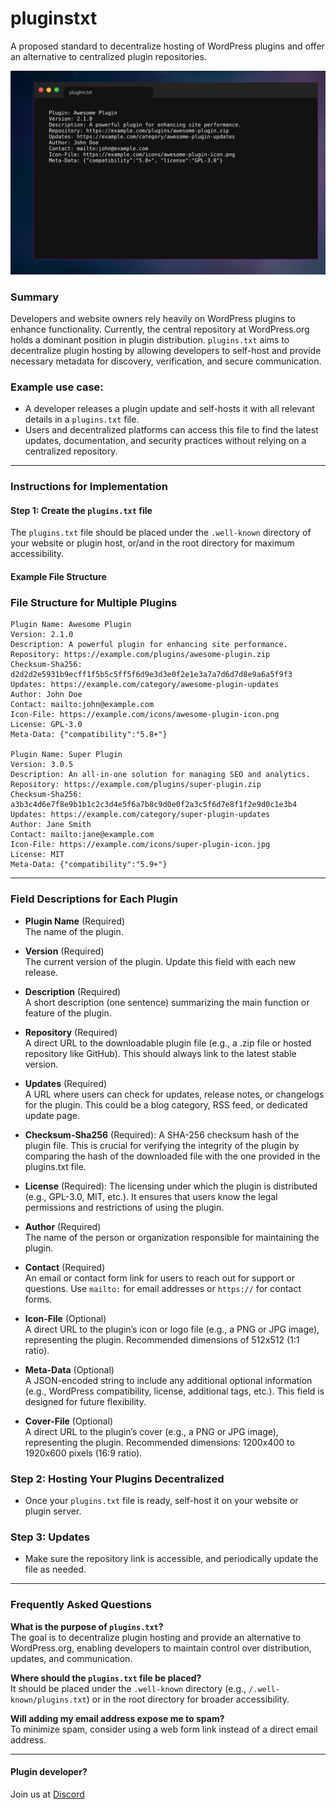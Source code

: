 # pluginstxt
A proposed standard to decentralize hosting of WordPress plugins and offer an alternative to centralized plugin repositories.


<a href="#"><img src="./pluginstxt.png"></a>

### Summary
Developers and website owners rely heavily on WordPress plugins to enhance functionality. Currently, the central repository at WordPress.org holds a dominant position in plugin distribution. `plugins.txt` aims to decentralize plugin hosting by allowing developers to self-host and provide necessary metadata for discovery, verification, and secure communication.

### Example use case:
- A developer releases a plugin update and self-hosts it with all relevant details in a `plugins.txt` file.
- Users and decentralized platforms can access this file to find the latest updates, documentation, and security practices without relying on a centralized repository.

---

### Instructions for Implementation

#### Step 1: Create the `plugins.txt` file
The `plugins.txt` file should be placed under the `.well-known` directory of your website or plugin host, or/and in the root directory for maximum accessibility.

#### Example File Structure

### File Structure for Multiple Plugins


```
Plugin Name: Awesome Plugin
Version: 2.1.0
Description: A powerful plugin for enhancing site performance.
Repository: https://example.com/plugins/awesome-plugin.zip
Checksum-Sha256: d2d2d2e5931b9ecff1f5b5c5ff5f6d9e3d3e0f2e1e3a7a7d6d7d8e9a6a5f9f3
Updates: https://example.com/category/awesome-plugin-updates
Author: John Doe
Contact: mailto:john@example.com
Icon-File: https://example.com/icons/awesome-plugin-icon.png
License: GPL-3.0
Meta-Data: {"compatibility":"5.8+"}

Plugin Name: Super Plugin
Version: 3.0.5
Description: An all-in-one solution for managing SEO and analytics.
Repository: https://example.com/plugins/super-plugin.zip
Checksum-Sha256: a3b3c4d6e7f8e9b1b1c2c3d4e5f6a7b8c9d0e0f2a3c5f6d7e8f1f2e9d0c1e3b4
Updates: https://example.com/category/super-plugin-updates
Author: Jane Smith
Contact: mailto:jane@example.com
Icon-File: https://example.com/icons/super-plugin-icon.jpg
License: MIT
Meta-Data: {"compatibility":"5.9+"}
```

---

### Field Descriptions for Each Plugin

- **Plugin Name** (Required)  
  The name of the plugin.

- **Version** (Required)  
  The current version of the plugin. Update this field with each new release.

- **Description** (Required)  
  A short description (one sentence) summarizing the main function or feature of the plugin.

- **Repository** (Required)  
  A direct URL to the downloadable plugin file (e.g., a .zip file or hosted repository like GitHub). This should always link to the latest stable version.

- **Updates** (Required)  
  A URL where users can check for updates, release notes, or changelogs for the plugin. This could be a blog category, RSS feed, or dedicated update page.

- **Checksum-Sha256** (Required):
A SHA-256 checksum hash of the plugin file. This is crucial for verifying the integrity of the plugin by comparing the hash of the downloaded file with the one provided in the plugins.txt file.

- **License** (Required):
The licensing under which the plugin is distributed (e.g., GPL-3.0, MIT, etc.). It ensures that users know the legal permissions and restrictions of using the plugin.

- **Author** (Required)  
  The name of the person or organization responsible for maintaining the plugin.

- **Contact** (Required)  
  An email or contact form link for users to reach out for support or questions. Use `mailto:` for email addresses or `https://` for contact forms.

- **Icon-File** (Optional)  
  A direct URL to the plugin’s icon or logo file (e.g., a PNG or JPG image), representing the plugin. Recommended dimensions of 512x512 (1:1 ratio).

- **Meta-Data** (Optional)  
  A JSON-encoded string to include any additional optional information (e.g., WordPress compatibility, license, additional tags, etc.). This field is designed for future flexibility.

- **Cover-File** (Optional)  
  A direct URL to the plugin’s cover (e.g., a PNG or JPG image), representing the plugin. Recommended dimensions: 1200x400 to 1920x600 pixels (16:9 ratio).

### Step 2: Hosting Your Plugins Decentralized
- Once your `plugins.txt` file is ready, self-host it on your website or plugin server.

### Step 3: Updates
- Make sure the repository link is accessible, and periodically update the file as needed.

---

### Frequently Asked Questions

**What is the purpose of `plugins.txt`?**  
The goal is to decentralize plugin hosting and provide an alternative to WordPress.org, enabling developers to maintain control over distribution, updates, and communication.

**Where should the `plugins.txt` file be placed?**  
It should be placed under the `.well-known` directory (e.g., `/.well-known/plugins.txt`) or in the root directory for broader accessibility.

**Will adding my email address expose me to spam?**  
To minimize spam, consider using a web form link instead of a direct email address.

---

#### Plugin developer?
Join us at <a href="https://discord.gg/KA94kvHq">Discord</a>

